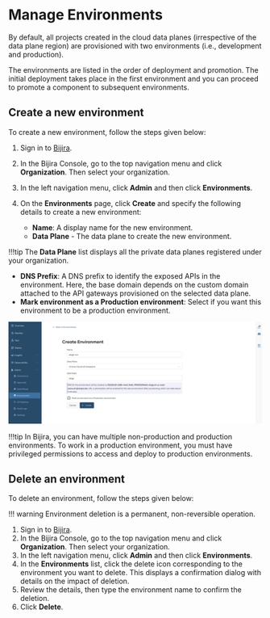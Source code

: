 # Manage Environments

By default, all projects created in the cloud data planes (irrespective of the data plane region) are provisioned with two environments (i.e., development and production).

The environments are listed in the order of deployment and promotion. The initial deployment takes place in the first environment and you can proceed to promote a component to subsequent environments.

## Create a new environment

To create a new environment, follow the steps given below:

1. Sign in to [Bijira](https://console.bijira.dev/).
2. In the Bijira Console, go to the top navigation menu and click **Organization**. Then select your organization.
3. In the left navigation menu, click **Admin** and then click **Environments**.
4. On the **Environments** page, click **Create** and specify the following details to create a new environment:

   - **Name**: A display name for the new environment.
   - **Data Plane** - The data plane to create the new environment.

!!!tip
     The **Data Plane** list displays all the private data planes registered under your organization.

   - **DNS Prefix**: A DNS prefix to identify the exposed APIs in the environment. Here, the base domain depends on the custom domain attached to the API gateways provisioned on the selected data plane.
   - **Mark environment as a Production environment**: Select if you want this environment to be a production environment.

![Add new environment](../../assets/img/administer/settings/add-environment.png)

!!!tip
     In Bijira, you can have multiple non-production and production environments. To work in a production environment, you must have privileged permissions to access and deploy to production environments.

## Delete an environment

To delete an environment, follow the steps given below:

!!! warning
    Environment deletion is a permanent, non-reversible operation.

1. Sign in to [Bijira](https://console.bijira.dev/).
2. In the Bijira Console, go to the top navigation menu and click **Organization**. Then select your organization.
3. In the left navigation menu, click **Admin** and then click **Environments**.
4. In the **Environments** list, click the delete icon corresponding to the environment you want to delete. This displays a confirmation dialog with details on the impact of deletion.
5. Review the details, then type the environment name to confirm the deletion.
6. Click **Delete**.
